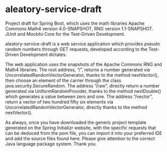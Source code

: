 # aleatory-service-draft
Project draft for Spring Boot, which uses the math libraries Apache Commons Math4 version 4.0-SNAPSHOT, RNG version 1.1-SNAPSHOT. JUnit and Mockito Core for the Test-Driven Development.

aleatory-service-draft is a web service application which provides pseudo random numbers through GET requests, developed according to the Test-Driven Development dictates.

The web application uses the snapshots of the Apache Commons RNG and Math4 libraries.
The root address, “/”, returns a number generated via UncorrelatedRandomVectorGenerator, thanks to the method nextVector(), then choose an element of the carrier through the class java.security.SecureRandom.
The address “/raw”, directly return a number generated via UniformRandomProvider, thanks to the method nextDouble() which generates a value between zero and one.
The address “/vector”, return a vector of two hundred fifty six elements via UncorrelatedRandomVectorGenerator, directly thanks to the method nextVector().

As always, once you have downloaded the generic project template generated on the Spring Initializr website, with the specific requests that can be deduced from the pom file, you can import it into your preferred IDE and add the source files found here. Please give attention to the correct Java language package system. Thank you.
